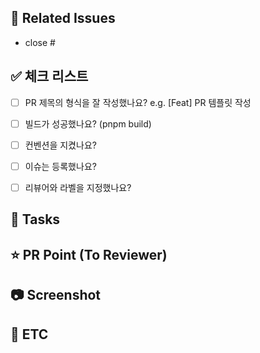 ## 📌 Related Issues
<!--관련 이슈 언급 -->
- close # 


## ✅ 체크 리스트 
- [ ] PR 제목의 형식을 잘 작성했나요? e.g. [Feat] PR 템플릿 작성
- [ ] 빌드가 성공했나요? (pnpm build)
- [ ] 컨벤션을 지켰나요?
- [ ] 이슈는 등록했나요?
- [ ] 리뷰어와 라벨을 지정했나요?


## 📄 Tasks
<!-- 작업한 내용을 작성해주세요 -->


## ⭐ PR Point (To Reviewer)
<!-- 리뷰어가 특별히 봐주었으면 하는 부분이 있다면 작성해주세요  -->


## 📷 Screenshot
<!-- 작업 결과물에 관련된 사진이나 영상 등을 첨부해주세요 -->


## 🔔 ETC
<!-- 기타 이외 작업 작성 (ex. 참고한 아티클 링크 / 새롭게 알게 된 점 등) -->

